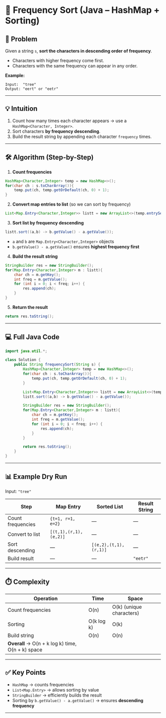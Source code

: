
# 🔢 Frequency Sort (Java – HashMap + Sorting)

## 📝 Problem

Given a string `s`, **sort the characters in descending order of frequency**.

* Characters with higher frequency come first.
* Characters with the same frequency can appear in any order.

**Example:**

```text
Input:  "tree"
Output: "eert" or "eetr"
```

---

## 💡 Intuition

1. Count how many times each character appears → use a `HashMap<Character, Integer>`.
2. Sort characters **by frequency descending**.
3. Build the result string by appending each character `frequency` times.

---

## 🛠️ Algorithm (Step-by-Step)

1. **Count frequencies**

```java
HashMap<Character,Integer> temp = new HashMap<>();
for(char ch : s.toCharArray()){
    temp.put(ch, temp.getOrDefault(ch, 0) + 1);
}
```

2. **Convert map entries to list** (so we can sort by frequency)

```java
List<Map.Entry<Character,Integer>> listt = new ArrayList<>(temp.entrySet());
```

3. **Sort list by frequency descending**

```java
listt.sort((a,b) -> b.getValue() - a.getValue());
```

* `a` and `b` are `Map.Entry<Character,Integer>` objects
* `b.getValue() - a.getValue()` ensures **highest frequency first**

4. **Build the result string**

```java
StringBuilder res = new StringBuilder();
for(Map.Entry<Character,Integer> m : listt){
    char ch = m.getKey();
    int freq = m.getValue();
    for (int i = 0; i < freq; i++) {
        res.append(ch);
    }
}
```

5. **Return the result**

```java
return res.toString();
```

---

## 💻 Full Java Code

```java
import java.util.*;

class Solution {
    public String frequencySort(String s) {
        HashMap<Character,Integer> temp = new HashMap<>();
        for(char ch : s.toCharArray()){
            temp.put(ch, temp.getOrDefault(ch, 0) + 1);
        }

        List<Map.Entry<Character,Integer>> listt = new ArrayList<>(temp.entrySet());
        listt.sort((a,b) -> b.getValue() - a.getValue());

        StringBuilder res = new StringBuilder();
        for(Map.Entry<Character,Integer> m : listt){
            char ch = m.getKey();
            int freq = m.getValue();
            for (int i = 0; i < freq; i++) {
                res.append(ch);
            }
        }

        return res.toString();
    }
}
```

---

## 📊 Example Dry Run

Input: `"tree"`

| Step              | Map Entry             | Sorted List           | Result String |
| ----------------- | --------------------- | --------------------- | ------------- |
| Count frequencies | `{t=1, r=1, e=2}`     | —                     | —             |
| Convert to list   | `[(t,1),(r,1),(e,2)]` | —                     | —             |
| Sort descending   | —                     | `[(e,2),(t,1),(r,1)]` | —             |
| Build result      | —                     | —                     | `"eetr"`      |

---

## ⏱️ Complexity

| Operation                                         | Time       | Space                    |
| ------------------------------------------------- | ---------- | ------------------------ |
| Count frequencies                                 | O(n)       | O(k) (unique characters) |
| Sorting                                           | O(k log k) | O(k)                     |
| Build string                                      | O(n)       | O(n)                     |
| **Overall** → O(n + k log k) time, O(n + k) space |            |                          |

---

## ✅ Key Points

* `HashMap` → counts frequencies
* `List<Map.Entry>` → allows sorting by value
* `StringBuilder` → efficiently builds the result
* Sorting by `b.getValue() - a.getValue()` → ensures **descending frequency**

---



